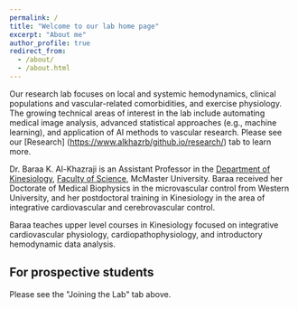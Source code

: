 ```yaml
---
permalink: /
title: "Welcome to our lab home page"
excerpt: "About me"
author_profile: true
redirect_from: 
  - /about/
  - /about.html
---
```

Our research lab focuses on local and systemic hemodynamics, clinical populations and vascular-related comorbidities, and exercise physiology. The growing technical areas of interest in the lab include automating medical image analysis, advanced statistical approaches (e.g., machine learning), and application of AI methods to vascular research. Please see our [Research] (https://www.alkhazrb/github.io/research/) tab to learn more.

Dr. Baraa K. Al-Khazraji is an Assistant Professor in the [Department of Kinesiology](https://www.science.mcmaster.ca/kinesiology/ "Dept. of Kinesiology, McMaster University"), [Faculty of Science](https://www.science.mcmaster.ca/ "Faculty of Science, McMaster University"), McMaster University. Baraa received her Doctorate of Medical Biophysics in the microvascular control from Western University, and her postdoctoral training in Kinesiology in the area of integrative cardiovascular and cerebrovascular control. 
 
Baraa teaches upper level courses in Kinesiology focused on integrative cardiovascular physiology, cardiopathophysiology, and introductory hemodynamic data analysis.

For prospective students
------
Please see the "Joining the Lab" tab above.
